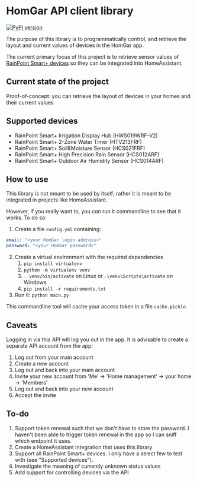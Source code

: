 HomGar API client library
=========================

[![PyPI version](https://badge.fury.io/py/homgarapi.svg)](https://badge.fury.io/py/homgarapi)

The purpose of this library is to programmatically control, and retrieve the layout and current values of devices 
in the HomGar app.

The current primary focus of this project is to retrieve sensor values of 
[RainPoint Smart+ devices](https://www.rainpointonline.com/collections/smart-garden)
so they can be integrated into HomeAssistant.

Current state of the project
----------------------------
Proof-of-concept: you can retrieve the layout of devices in your homes and their current values

Supported devices
-----------------
 * RainPoint Smart+ Irrigation Display Hub (HWS019WRF-V2)
 * RainPoint Smart+ 2-Zone Water Timer (HTV213FRF)
 * RainPoint Smart+ Soil&Moisture Sensor (HCS021FRF)
 * RainPoint Smart+ High Precision Rain Sensor (HCS012ARF)
 * RainPoint Smart+ Outdoor Air Humidity Sensor (HCS014ARF)

How to use
----------
This library is not meant to be used by itself; rather it is meant to be integrated in projects like HomeAssistant. 

However, if you really want to, you *can* run it commandline to see that it works. To do so:
1. Create a file `config.yml` containing:  
```yaml
email: "<your HomGar login address>"
password: "<your HomGar password>"
```
2. Create a virtual environment with the required dependencies
   1. `pip install virtualenv`
   2. `python -m virtualenv venv`
   3. `. venv/bin/activate` on Linux or `.\venv\Scripts\activate` on Windows
   4. `pip install -r requirements.txt`
3. Run it: `python main.py`

This commandline tool will cache your access token in a file `cache.pickle`.

Caveats
-------
Logging in via this API will log you out in the app. It is advisable to create a separate API account from the app:
1. Log out from your main account
2. Create a new account
3. Log out and back into your main account
4. Invite your new account from 'Me' → 'Home management' → your home → 'Members'
5. Log out and back into your new account
6. Accept the invite

To-do
-----
1. Support token renewal such that we don't have to store the password. I haven't been able to trigger token renewal in the app so I can sniff which endpoint it uses.
2. Create a HomeAssistant integration that uses this library
3. Support all RainPoint Smart+ devices. I only have a select few to test with (see "Supported devices").
4. Investigate the meaning of currently unknown status values
5. Add support for controlling devices via the API
